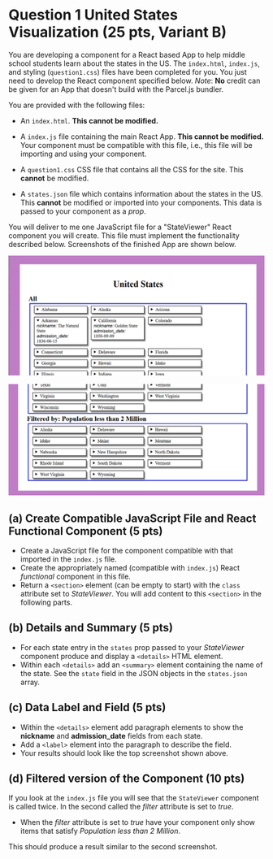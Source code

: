 # Question 1 United States Visualization (25 pts, Variant B)

You are developing a component for a React based App to help middle school students learn about the states in the US. The `index.html`, `index.js`, and styling (`question1.css`) files have been completed for you. You just need to develop the React component specified below. *Note*: **No** credit can be given for an App that doesn't build with the Parcel.js bundler.

You are provided with the following files:

* An `index.html`. **This cannot be modified.**

* A `index.js` file containing the main React App. **This cannot be modified.** Your component must be compatible with this file, i.e., this file will be importing and using your component.

* A `question1.css` CSS file that contains all the CSS for the site. This **cannot** be modified.

* A `states.json` file which contains information about the states in the US. This **cannot** be modified or imported into your components. This data is passed to your component as a *prop*.

You will deliver to me one JavaScript file for a "StateViewer" React component you will create. This file must implement the functionality described below. Screenshots of the finished App are shown below.

![Screen shot Top of App](screenshot1.png)

![Screen shot Bottom of App](screenshot2.png)

## (a) Create Compatible JavaScript File and React Functional Component (5 pts)

* Create a JavaScript file for the component compatible with that imported in the `index.js` file.
* Create the appropriately named (compatible with `index.js`) React *functional* component in this file.
* Return a `<section>` element (can be empty to start) with the `class` attribute set to *StateViewer*. You will add content to this `<section>` in the following parts.

## (b) Details and Summary (5 pts)

* For each state entry in the `states` prop passed to your *StateViewer* component produce and display a `<details>` HTML element.
* Within each `<details>` add an `<summary>` element containing the name of the state. See the `state` field in the JSON objects in the `states.json` array.

## (c) Data Label and Field (5 pts)

* Within the `<details>` element add paragraph elements to show the **nickname** and **admission_date** fields from each state.
* Add a `<label>` element into the paragraph to describe the field.
* Your results should look like the top screenshot shown above.

## (d) Filtered version of the Component (10 pts)

If you look at the `index.js` file you will see that the `StateViewer` component is
called twice. In the second called the *filter* attribute is set to *true*.

* When the *filter* attribute is set to *true* have your component only show items that satisfy *Population less than 2 Million*.

This should produce a result similar to the second screenshot.
